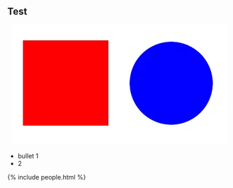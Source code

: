 ## Test

<div align="center">
  <img src="assets/img/shapes.png" width="487" height="271" alt="Shapes" usemap="#shapesmap"> 
  <map name="shapesmap">
    <area shape="rect" coords="29,32,230,215" href="square.html" alt="Square">
    <area shape="circle" coords="360,130,100" href="circle.html" alt="Circle">
  </map>
</div>
 
* bullet 1
* 2

{% include people.html %}